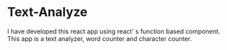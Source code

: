 # Text-Analyze
I have developed this react app using react' s function based component. This app is a text analyzer, word counter and character counter.
